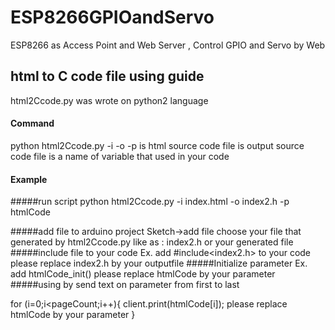 # ESP8266GPIOandServo
ESP8266 as Access Point and Web Server  , Control GPIO and Servo by Web
## html to C code file using guide
html2Ccode.py was wrote on python2 language
#### Command
python html2Ccode.py -i <inputfileName> -o <outputfileName> -p <parameterName>
<intputfileName> is html source code file
<outputfileName> is output source code file
<parameterName> is a name of variable that used in your code
#### Example
#####run script
python html2Ccode.py -i index.html -o index2.h -p htmlCode

#####add file to arduino project
Sketch->add file 
choose your file that generated by html2Ccode.py like as : index2.h or your generated file
#####include file to your code
Ex. add #include<index2.h> to your code please replace index2.h by your outputfile
#####Initialize parameter
Ex. add htmlCode_init() please replace htmlCode by your parameter
#####using by send text on parameter from first to last 
<according to quantity of variable please check on pageCount that had defined on generated file>

for (i=0;i<pageCount;i++){
  client.print(htmlCode[i]); please replace htmlCode by your parameter
}
